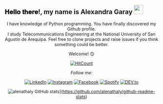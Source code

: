 
<h2> 𝐇𝐞𝐥𝐥𝐨 𝐭𝐡𝐞𝐫𝐞!, my name is Alexandra Garay <img src="https://github.com/alenathaly/alenathaly/blob/master/gifs/Hi.gif" width="30px"></h2>

<div align="center" width="50">

I have knowledge of Python programming.
You have finally discovered my Github profile. <br>
I study Telecommunications Engineering at the National University of San Agustín de Arequipa.
Feel free to clone projects and raise issues if you think something could be better.

Welcome! 😊

<div align="center">

[![HitCount](http://hits.dwyl.com/alenathaly/alenathaly.svg)](http://hits.dwyl.com/alenathaly/alenathaly)

<i>Follow me:</i><br>

<a href="https://www.linkedin.com/in/alenathaly" target="_blank"><img src="https://img.shields.io/badge/LinkedIn-%230077B5.svg?&style=flat-square&logo=linkedin&logoColor=white" alt="LinkedIn"></a>
<a href="https://www.instagram.com/alenathaly" target="_blank"><img src="https://img.shields.io/badge/Instagram-%23E4405F.svg?&style=flat-square&logo=instagram&logoColor=white" alt="Instagram"></a>
<a href="https://www.facebook.com/originalenathaly" target="_blank"><img src="https://img.shields.io/badge/Facebook-%231877F2.svg?&style=flat-square&logo=facebook&logoColor=white" alt="Facebook"></a>
<a href="https://open.spotify.com/user/0170agi99s5hh187g7mtz245b" target="_blank"><img src="https://img.shields.io/badge/Spotify-%231ED760.svg?&style=flat-square&logo=spotify&logoColor=white" alt="Spotify"></a>
<a href="https://dev.to/alenathaly" target="_blank"><img src="https://img.shields.io/badge/DEV-%230A0A0A.svg?&style=flat-square&logo=DEV.to&logoColor=white" alt="DEV.to"></a>

</div>


![alenathaly GitHub stats](https://github-readme-stats.vercel.app/api?username=alenathaly)](https://github.com/alenathaly/github-readme-stats)
